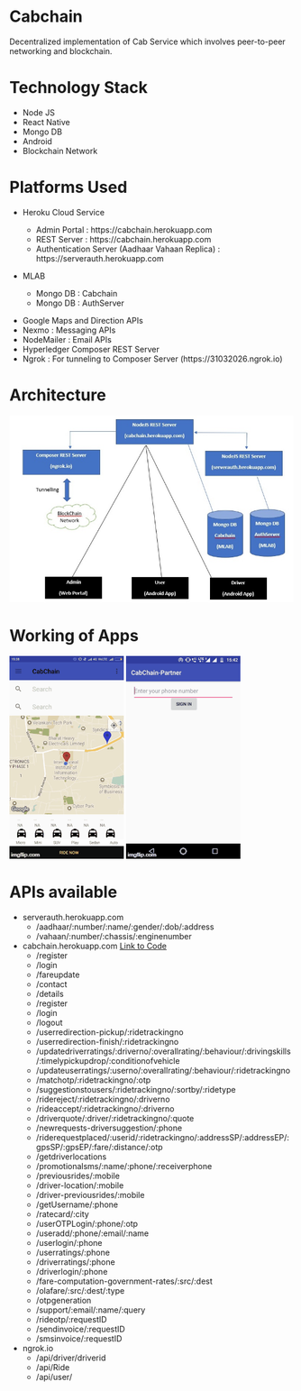 # Cabchain
Decentralized implementation of Cab Service which involves peer-to-peer networking and blockchain. 

# Technology Stack

<ul>
  <li>Node JS</li>
  <li>React Native</li>
  <li>Mongo DB</li>
  <li>Android</li>
  <li>Blockchain Network</li>
</ul>

# Platforms Used

<ul>
  <li>Heroku Cloud Service<br>
      <p><ul>
        <li
        <li>Admin Portal : https://cabchain.herokuapp.com</li>
        <li>REST Server : https://cabchain.herokuapp.com</li>
        <li>Authentication Server (Aadhaar Vahaan Replica) : https://serverauth.herokuapp.com</li>
      </ul></p>
   </li>
  <li>MLAB<br>
  <p><ul>
      <li>Mongo DB : Cabchain</li>
        <li>Mongo DB : AuthServer</li>
      </ul></p>
  </li>
   <li>Google Maps and Direction APIs</li>
  <li>Nexmo : Messaging APIs</li>
  <li>NodeMailer : Email APIs</li>
   <li>Hyperledger Composer REST Server</li>
   <li>Ngrok : For tunneling to Composer Server (https://31032026.ngrok.io)</li>
</ul>


# Architecture

![architecture](https://github.com/amitabh27/Cabchain/blob/master/images/archi.jpg)

# Working of Apps

![Customer App](https://github.com/amitabh27/Cabchain/blob/master/images/usergif.gif) ![Driver App](https://github.com/amitabh27/Cabchain/blob/master/images/drivergif.gif)


# APIs available 

<ul>
  <li>serverauth.herokuapp.com<br>
    <ul>
      <li>/aadhaar/:number/:name/:gender/:dob/:address</li>
      <li>/vahaan/:number/:chassis/:enginenumber</li>
    </ul>
  </li>
  <li>cabchain.herokuapp.com  <a href="https://github.com/amitabh27/Cabchain/blob/master/cabchain-NodeJS-REST-Server/routes/users.js">Link to Code</a><br>
    <ul>
      <li>/register</li>
      <li>/login</li>
      <li>/fareupdate</li>
      <li>/contact</li>
      <li>/details</li>
      <li>/register</li>
      <li>/login</li>
      <li>/logout</li>
      <li>/userredirection-pickup/:ridetrackingno</li>
      <li>/userredirection-finish/:ridetrackingno</li>
      <li>/updatedriverratings/:driverno/:overallrating/:behaviour/:drivingskills/:timelypickupdrop/:conditionofvehicle</li>
      <li>/updateuserratings/:userno/:overallrating/:behaviour/:ridetrackingno</li>
      <li>/matchotp/:ridetrackingno/:otp</li>
      <li>/suggestionstousers/:ridetrackingno/:sortby/:ridetype</li>
      <li>/ridereject/:ridetrackingno/:driverno</li>
       <li>/rideaccept/:ridetrackingno/:driverno</li>
       <li>/driverquote/:driver/:ridetrackingno/:quote</li>
       <li>/newrequests-driversuggestion/:phone</li>
       <li>/riderequestplaced/:userid/:ridetrackingno/:addressSP/:addressEP/:gpsSP/:gpsEP/:fare/:distance/:otp</li>
       <li>/getdriverlocations</li>
       <li>/promotionalsms/:name/:phone/:receiverphone</li>
       <li>/previousrides/:mobile</li>
       <li>/driver-location/:mobile</li>
       <li>/driver-previousrides/:mobile</li>
       <li>/getUsername/:phone</li>
       <li>/ratecard/:city</li>
       <li>/userOTPLogin/:phone/:otp</li>
       <li>/useradd/:phone/:email/:name</li>
       <li>/userlogin/:phone</li>
       <li>/userratings/:phone</li>
       <li>/driverratings/:phone</li>
       <li>/driverlogin/:phone</li>
       <li>/fare-computation-government-rates/:src/:dest</li>
       <li>/olafare/:src/:dest/:type</li>
       <li>/otpgeneration</li>
       <li>/support/:email/:name/:query</li>
       <li>/rideotp/:requestID</li>
       <li>/sendinvoice/:requestID</li>
      <li>/smsinvoice/:requestID</li>
    </ul>
  </li>
  <li>ngrok.io<br>
    <ul>
      <li>/api/driver/driverid</li>
      <li>/api/Ride</li>
      <li>/api/user/</li>
    </ul>
  </li>
  
</ul>






















